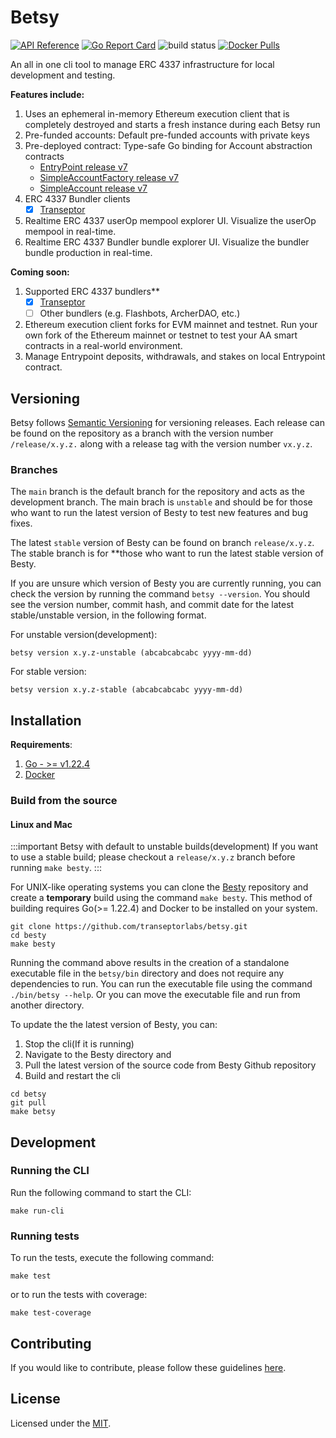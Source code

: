 # Betsy

[![API Reference](
https://pkg.go.dev/badge/github.com/transeptorlabs/betsy
)](https://pkg.go.dev/github.com/transeptorlabs/betsy)
[![Go Report Card](https://goreportcard.com/badge/github.com/transeptorlabs/betsy)](https://goreportcard.com/report/github.com/transeptorlabs/betsy)
![build status](https://github.com/transeptorlabs/betsy/actions/workflows/build.yml/badge.svg?branch=main)
[![Docker Pulls](https://img.shields.io/docker/pulls/transeptorlabs/betsy)](https://img.shields.io/docker/pulls/transeptorlabs/betsy)


An all in one cli tool to manage ERC 4337 infrastructure for local development and testing. 

**Features include:**
1. Uses an ephemeral in-memory Ethereum execution client that is completely destroyed and starts a fresh instance during each Betsy run
2. Pre-funded accounts: Default pre-funded accounts with private keys
3. Pre-deployed contract: Type-safe Go binding for Account abstraction contracts
   - [EntryPoint release v7](https://github.com/eth-infinitism/account-abstraction/blob/releases/v0.7/contracts/core/EntryPoint.sol)
   - [SimpleAccountFactory release v7](https://github.com/eth-infinitism/account-abstraction/blob/releases/v0.7/contracts/samples/SimpleAccountFactory.sol)
   - [SimpleAccount release v7](https://github.com/eth-infinitism/account-abstraction/blob/releases/v0.7/contracts/samples/SimpleAccount.sol)
4. ERC 4337 Bundler clients
    -  [x] [Transeptor](https://github.com/transeptorlabs/transeptor-bundler)
5. Realtime ERC 4337 userOp mempool explorer UI. Visualize the userOp mempool in real-time.
6. Realtime ERC 4337 Bundler bundle explorer UI. Visualize the bundler bundle production in real-time.

**Coming soon:**
1. Supported ERC 4337 bundlers**
   - [x] [Transeptor](https://github.com/transeptorlabs/transeptor-bundler)
   - [ ] Other bundlers (e.g. Flashbots, ArcherDAO, etc.)
2. Ethereum execution client forks for EVM mainnet and testnet. Run your own fork of the Ethereum mainnet or testnet to test your AA smart contracts in a real-world environment.
3. Manage Entrypoint deposits, withdrawals, and stakes on local Entrypoint contract.

## Versioning

Betsy follows [Semantic Versioning](https://semver.org/) for versioning releases. Each release can be found on the repository as a branch with the version number `/release/x.y.z.` along with a release tag with the version number `vx.y.z`.

### Branches

The `main` branch is the default branch for the repository and acts as the development branch. The main brach is `unstable` and should be for those who want to run the latest version of Besty to test new features and bug fixes.

The latest `stable` version of Besty can be found on branch `release/x.y.z`. The stable branch is for **those who want to run the latest stable version of Besty.

If you are unsure which version of Besty you are currently running, you can check the version by running the command `betsy --version`. You should see the version number, commit hash, and commit date for the latest stable/unstable version, in the following format.

For unstable version(development):
```shell    
betsy version x.y.z-unstable (abcabcabcabc yyyy-mm-dd)
```

For stable version:
```shell
betsy version x.y.z-stable (abcabcabcabc yyyy-mm-dd)
```

## Installation

**Requirements**:
1. [Go - >= v1.22.4](https://go.dev/doc/install)
2. [Docker](https://docs.docker.com/engine/install)

### Build from the source

#### Linux and Mac

:::important Betsy with default to unstable builds(development) If you want to use a stable build; please checkout a `release/x.y.z` branch before running `make besty`. :::

For UNIX-like operating systems you can clone the [Besty](https://github.com/transeptorlabs/betsy) repository and create a **temporary** build using the command `make besty`. This method of building requires Go(>= 1.22.4) and Docker to be installed on your system.

```shell
git clone https://github.com/transeptorlabs/betsy.git
cd besty
make besty
```

Running the command above results in the creation of a standalone executable file in the `betsy/bin` directory and does not require any dependencies to run. You can run the executable file using the command `./bin/betsy --help`. Or you can move the executable file and run from another directory.

To update the the latest version of Besty, you can:
1. Stop the cli(If it is running)
2. Navigate to the Besty directory and 
3. Pull the latest version of the source code from Besty Github repository 
4. Build and restart the cli

```shell
cd betsy
git pull
make betsy
```

##  Development

### Running the CLI

Run the following command to start the CLI:
```shell
make run-cli
```

### Running tests

To run the tests, execute the following command:
```shell
make test
```

or to run the tests with coverage:
```shell
make test-coverage
```

##  Contributing

If you would like to contribute, please follow these guidelines [here](https://github.com/transeptorlabs/betsy/blob/main/CONTRIBUTING.md).

## License

Licensed under the [MIT](https://github.com/transeptorlabs/betsy/blob/main/LICENSE).
